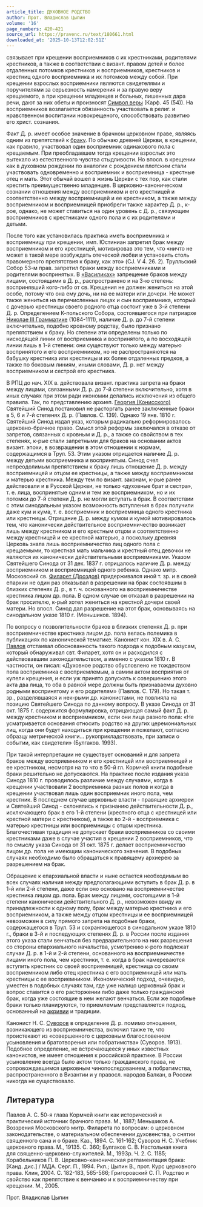 ```yaml
---
article_title: ДУХОВНОЕ РОДСТВО
author: Прот. Владислав Цыпин
volume: '16'
page_numbers: 420-421
source_url: https://pravenc.ru/text/180661.html
downloaded_at: '2025-10-13T12:02:51Z'
---
```


связывает при крещении восприемников с их крестниками, родителями крестников, а также в соответствии с визант. правом детей и более отдаленных потомков крестников и восприемников, крестников и крестниц одного восприемника и их потомков между собой. При крещении взрослых восприемники являются свидетелями и поручителями за серьезность намерения и за правую веру крещаемого, а при крещении младенцев и больных, лишенных дара речи, дают за них обеты и произносят [Символ веры](<https://pravenc.ru/text/Символ веры.html>) (Карф. 45 (54)). На восприемников возлагается обязанность участвовать в религ. и нравственном воспитании новокрещеного, способствовать развитию его христ. сознания.

Факт Д. р. имеет особое значение в брачном церковном праве, являясь одним из препятствий к [браку](https://pravenc.ru/text/браку.html). По обычаю древней Церкви, в крещении, как правило, участвовал один восприемник одинакового пола с крещаемым. При преобладавшем тогда крещении взрослых это вытекало из естественного чувства стыдливости. Но впосл. в крещении как в духовном рождении по аналогии с рождением плотским стали участвовать одновременно и восприемник и восприемница - крестные отец и мать. Этот обычай вошел в жизнь Церкви с тех пор, как стали крестить преимущественно младенцев. В церковно-каноническом сознании отношения между восприемником и его крестницей и соответственно между восприемницей и ее крестником, а также между восприемником и восприемницей приобрели также характер Д. р., к-рое, однако, не может ставиться на один уровень с Д. р., связующим восприемников с крестниками одного пола и с их родителями и детьми.

После того как установилась практика иметь восприемника и восприемницу при крещении, имп. Юстиниан запретил брак между восприемником и его крестницей, мотивировав это тем, что «ничто не может в такой мере возбуждать отеческой любви и установить столь правомерного препятствия к браку, как это» (CJ. V 4. 26. 2). Трулльский Собор 53-м прав. запретил браки между восприемниками и родителями воспринятых. В [«Василиках»](<https://pravenc.ru/text/ Василиках .html>) запрещение браков между лицами, состоящими в Д. р., распространено и на 3-ю степень: воспринявший кого-либо от св. Крещения не должен жениться на этой особе, потому что она ему дочь, ни на ее матери или дочери. Не может также жениться на перечисленных лицах и сын восприемника, который с дочерью крестницы своего родного отца состоит уже в 3-й степени Д. р. Определением К-польского Собора, состоявшегося при патриархе [Николае III Грамматике](<https://pravenc.ru/text/Николае III Грамматике.html>) (1084-1111), наличие Д. р. до 7-й степени включительно, подобно кровному родству, было признано препятствием к браку. Но степени эти определены только по нисходящей линии от восприемника и воспринятого, а по восходящей линии лишь в 1-й степени: они существуют только между матерью воспринятого и его восприемником, но не распространяются на бабушку крестника или крестницы и их более отдаленных предков, а также по боковым линиям, иными словами, Д. р. нет между восприемником и сестрой его крестника.

В РПЦ до нач. XIX в. действовала визант. практика запрета на браки между лицами, связанными Д. р. до 7-й степени включительно, хотя в иных случаях при этом ради икономии делались исключения из общего правила. Так, по представлению архиеп. [Георгия (Конисского)](<https://pravenc.ru/text/Георгия (Конисского).html>) Святейший Синод постановил не расторгать ранее заключенные браки в 5, 6 и 7-й степенях Д. р. (Павлов. С. 139). Однако 19 янв. 1810 г. Святейший Синод издал указ, которым радикально реформировалось церковно-брачное право. Смысл этой реформы заключался в отказе от запретов, связанных с кровным и Д. р., а также со свойством в тех степенях, к-рые стали запретными для браков на основании актов визант. эпохи, в возвращении в этом отношении к нормам, содержащимся в Трул. 53. Этим указом отрицается наличие Д. р. между детьми восприемника и воспринятым. Синод счел непреодолимым препятствием к браку лишь отношение Д. р. между восприемницей и отцом ее крестницы, а также между восприемником и матерью крестника. Между тем по визант. законам, к-рые ранее действовали и в Русской Церкви, не только «духовные брат и сестра», т. е. лица, воспринятые одним и тем же восприемником, но и их потомки до 7-й степени Д. р. не могли вступать в брак. В соответствии с этим синодальным указом возможность вступления в брак получили даже кум и кума, т. е. восприемник и восприемница одного крестника или крестницы. Отрицание Д. р. между кумом и кумой мотивировалось тем, что канонически действительное восприемничество возникает лишь между крестником и его крестным отцом и соответственно между крестницей и ее крестной матерью, а поскольку древняя Церковь знала лишь восприемничество лиц одного пола с крещаемыми, то крестная мать мальчика и крестный отец девочки не являются их канонически действительными восприемниками. Указом Святейшего Синода от 31 дек. 1837 г. отрицалось наличие Д. р. между восприемником и восприемницей одного ребенка. Однако митр. Московский св. [Филарет (Дроздов)](<https://pravenc.ru/text/Филарет (Дроздов).html>) придерживался иной т. зр. и в своей епархии не один раз отказывал в разрешении на брак состоявшим в близких степенях Д. р., в т. ч. основанного на восприемничестве крестника лицом др. пола. В одном случае он отказал в разрешении на брак просителю, к-рый хотел жениться на крестной дочери своей матери. Но впосл. Синод дал разрешение на этот брак, основываясь на синодальном указе 1810 г. (Меньшиков. 1894).

По вопросу о позволительности браков в близких степенях Д. р. при восприемничестве крестника лицом др. пола велась полемика в публикациях по канонической тематике. Канонист кон. XIX в. А. С. [Павлов](https://pravenc.ru/text/Павлов.html) отстаивал обоснованность такого подхода к подобным казусам, который обнаруживал свт. Филарет, хотя он и расходился с действовавшим законодательством, а именно с указом 1810 г. В частности, он писал: «Духовное родство обусловлено не тождеством пола восприемника с восприемлемым, а самим актом восприятия от купели крещения, и если уж принято допускать к совершению этого акта два лица, то оба в равной мере должны быть признаваемы духовно родными воспринятому и его родителям» (Павлов. С. 179). Но такая т. зр., разделявшаяся и нек-рыми др. канонистами, не повлияла на позицию Святейшего Синода по данному вопросу. В указе Синода от 31 окт. 1875 г. содержится формулировка, отрицающая самый факт Д. р. между крестником и восприемником, если они лица разного пола: «Не усматривается основания относить родство на других церемониальных лиц, когда они будут находиться при крещении и пожелают, согласно образцу метрической книги... рукоприкладствовать, при записи о событии, как свидетели» (Булгаков. 1993).

При такой интерпретации не существует оснований и для запрета браков между восприемником и его крестницей или восприемницей и ее крестником, несмотря на то что в 50-й гл. Кормчей книги подобные браки решительно не допускаются. На практике после издания указа Синода 1810 г. проводилось различие между случаями, когда в крещении участвовали 2 восприемника разных полов и когда в крещении участвовал лишь один восприемник иного пола, чем крестник. В последнем случае церковные власти - правящие архиереи и Святейший Синод - склонялись к признанию действительности Д. р., исключающего брак в его 1-й степени (крестного отца с крестницей или крестной матери с крестником), а также во 2-й - восприемника с матерью крестницы или восприемницы с отцом крестника. Благочестивая традиция не допускает браки восприемников со своими крестниками даже в случае участия в крещении 2 восприемников, что по смыслу указа Синода от 31 окт. 1875 г. делает восприемничество лицом др. пола не имеющим канонического значения. В подобных случаях необходимо было обращаться к правящему архиерею за разрешением на брак.

Обращение к епархиальной власти и ныне остается необходимым во всех случаях наличия между предполагающими вступить в брак Д. р. в 1-й или 2-й степени, даже если оно основано на восприемничестве крестника лицом др. пола. Брак между лицами, состоящими в 1-й степени канонически действительного Д. р., невозможен ввиду их принадлежности к одному полу, брак между матерью крестника и его восприемником, а также между отцом крестницы и ее восприемницей невозможен в силу прямого запрета на подобные браки, содержащегося в Трул. 53 и сохраняющегося в синодальном указе 1810 г., браки в 3-й и последующих степенях Д. р. в России после издания этого указа стали венчаться без предварительного на них разрешения со стороны епархиального начальства, усмотрению к-рого подлежат случаи Д. р. в 1-й и 2-й степени, основанного на восприемничестве лицами иного пола, чем крестники, т. е. когда в брак намереваются вступить крестник со своей восприемницей, крестница со своим восприемником либо отец крестника с его восприемницей или мать крестницы с ее восприемником. Икономический подход, очевидно, уместен в подобных случаях там, где уже налицо церковный брак и вопрос ставится о его расторжении либо даже только гражданский брак, когда уже состоящие в нем желают венчаться. Если же подобные браки только планируются, то приемлемым представляется подход, основанный на [акривии](https://pravenc.ru/text/акривии.html) и традиции.

Канонист Н. С. [Суворов](https://pravenc.ru/text/Суворов.html) в определение Д. р. помимо отношения, возникающего из восприемничества, включил также те, что проистекают из «совершенного с церковным благословением усыновления и братотворения или побратимства» (Суворов. 1913). Подобное определение, не встречающееся у иных известных канонистов, не имеет отношения к российской практике. В России усыновление всегда было актом только гражданского права, не сопровождавшимся церковным чинопоследованием, а побратимства, распространенного в Византии и у правосл. народов Балкан, в России никогда не существовало.

## Литература

Павлов А. С. 50-я глава Кормчей книги как исторический и практический источник брачного права. М., 1887; Меньшиков А. Воззрения Московского митр. Филарета по вопросам: о церковном законодательстве, о материальном обеспечении духовенства, о снятии священного сана и о браке. Каз., 1894. С. 161-162; Суворов Н. С. Учебник церковного права. М., 19135. С. 360; Булгаков С. В. Настольная книга для священно-церковно-служителей. М., 1993р. Ч. 2. С. 1185; Корабельников П. В. Церковно-каноническая регламентация брака: [Канд. дис.] / МДА. Серг. П., 1994. Ркп.; Цыпин В., прот. Курс церковного права. Клин, 2004. С. 182-183, 565-566; Григоровский С. П. Родство и свойство как препятствие к венчанию и к восприемничеству при крещении. М., 2005.

Прот. Владислав Цыпин
